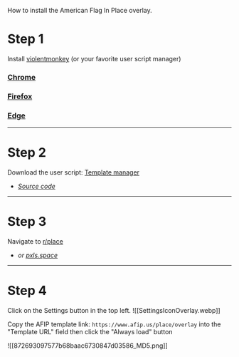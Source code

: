 How to install the American Flag In Place overlay.

# Step 1
Install [violentmonkey](https://violentmonkey.github.io/ ) (or your favorite user script manager)
### [Chrome](https://chromewebstore.google.com/detail/violentmonkey/jinjaccalgkegednnccohejagnlnfdag)
### [Firefox](https://addons.mozilla.org/en-US/firefox/addon/violentmonkey/)
### [Edge](https://microsoftedge.microsoft.com/addons/detail/violentmonkey/eeagobfjdenkkddmbclomhiblgggliao)

---
# Step 2

Download the user script: [Template manager](moz-extension://ff0dcfda-b308-44c5-9533-00a1acf17825/confirm/index.html#VM4001gaudh5)
- *[Source code](https://github.com/AmericanFlagInPlace/AFIPtemplateManager)*
  
---
# Step 3

Navigate to [r/place](https://www.reddit.com/r/place)
- *or [pxls.space](https://pxls.space)*

---

# Step 4
Click on the Settings button in the top left. ![[SettingsIconOverlay.webp]]

Copy the AFIP template link: `https://www.afip.us/place/overlay` into the "Template URL" field then click the "Always load" button

![[872693097577b68baac6730847d03586_MD5.png]]